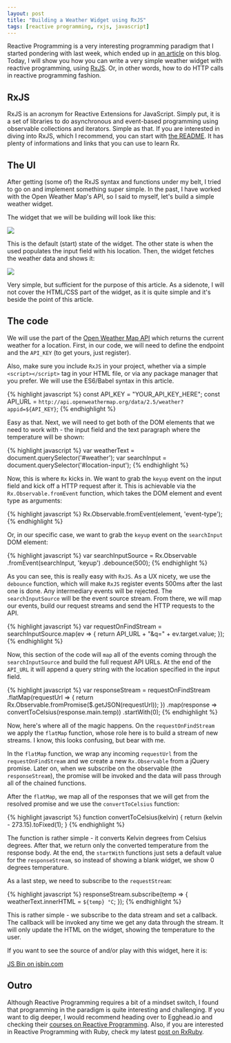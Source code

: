 ```yaml
---
layout: post
title: "Building a Weather Widget using RxJS"
tags: [reactive programming, rxjs, javascript]
---
```


Reactive Programming is a very interesting programming paradigm that I started
pondering with last week, which ended up in
[an article](/reactive-programming-rxruby) on this blog. Today, I will show you
how you can write a very simple weather widget with reactive programming,
using [RxJS](https://github.com/Reactive-Extensions/RxJS). Or, in other words,
how to do HTTP calls in reactive programming fashion.

## RxJS

RxJS is an acronym for Reactive Extensions for JavaScript. Simply put, it is a
set of libraries to do asynchronous and event-based programming using observable
collections and iterators. Simple as that. If you are interested in diving into
RxJS, which I recommend, you can start with
[the README](https://github.com/Reactive-Extensions/RxJS/blob/master/readme.md).
It has plenty of informations and links that you can use to learn Rx.


## The UI

After getting (some of) the RxJS syntax and functions under my belt, I tried to
go on and implement something super simple. In the past, I have worked with the
Open Weather Map's API, so I said to myself, let's build a simple weather widget.

The widget that we will be building will look like this:

![](http://i.imgur.com/1wnzEDA.jpg)

This is the default (start) state of the widget. The other state is when the
used populates the input field with his location. Then, the widget fetches the
weather data and shows it:

![](http://i.imgur.com/XXrUi65.jpg)

Very simple, but sufficient for the purpose of this article. As a sidenote, I
will not cover the HTML/CSS part of the widget, as it is quite simple and it's
beside the point of this article.

## The code

We will use the part of the
[Open Weather Map API](http://openweathermap.org/current) which returns the
current weather for a location. First, in our code, we will need to define the
endpoint and the `API_KEY` (to get yours, just register).

Also, make sure you include `RxJS` in your project, whether via a simple
`<script></script>` tag in your HTML file, or via any package manager that you
prefer. We will use the ES6/Babel syntax in this article.

{% highlight javascript %}
const API_KEY = "YOUR_API_KEY_HERE";
const API_URL = `http://api.openweathermap.org/data/2.5/weather?appid=${API_KEY}`;
{% endhighlight %}

Easy as that. Next, we will need to get both of the DOM elements that we need to
work with - the input field and the text paragraph where the temperature will
be shown:

{% highlight javascript %}
var weatherText = document.querySelector('#weather');
var searchInput = document.querySelector('#location-input');
{% endhighlight %}

Now, this is where `Rx` kicks in. We want to grab the `keyup` event on the
input field and kick off a HTTP request after it. This is achievable via the
`Rx.Observable.fromEvent` function, which takes the DOM element and event type
as arguments:

{% highlight javascript %}
Rx.Observable.fromEvent(element, 'event-type');
{% endhighlight %}

Or, in our specific case, we want to grab the `keyup` event on the `searchInput`
DOM element:

{% highlight javascript %}
var searchInputSource = Rx.Observable
  .fromEvent(searchInput, 'keyup')
  .debounce(500);
{% endhighlight %}

As you can see, this is really easy with `RxJS`. As a UX nicety, we use the
`debounce` function, which will make `RxJS` register events 500ms after the last
one is done. Any intermediary events will be rejected. The `searchInputSource`
will be the event source stream. From there, we will map our events, build our
request streams and send the HTTP requests to the API.

{% highlight javascript %}
var requestOnFindStream = searchInputSource.map(ev => {
    return API_URL + "&q=" + ev.target.value;
  });
{% endhighlight %}

Now, this section of the code will `map` all of the events coming through the
`searchInputSource` and build the full request API URLs. At the end of the
`API_URL` it will append a query string with the location specified in the
input field.

{% highlight javascript %}
var responseStream = requestOnFindStream
  .flatMap(requestUrl => {
    return Rx.Observable.fromPromise($.getJSON(requestUrl));
  })
  .map(response => convertToCelsius(response.main.temp))
  .startWith(0);
{% endhighlight %}

Now, here's where all of the magic happens. On the `requestOnFindStream` we
apply the `flatMap` function, whose role here is to build a stream of new
streams. I know, this looks confusing, but bear with me.

In the `flatMap` function, we wrap any incoming `requestUrl` from the
`requestOnFindStream` and we create a new `Rx.Observable` from a jQuery promise.
Later on, when we subscribe on the observable (the `responseStream`), the promise
will be invoked and the data will pass through all of the chained functions.

After the `flatMap`, we map all of the responses that we will get from the
resolved promise and we use the `convertToCelsius` function:

{% highlight javascript %}
function convertToCelsius(kelvin) {
  return (kelvin - 273.15).toFixed(1);
}
{% endhighlight %}

The function is rather simple - it converts Kelvin degrees from Celsius degrees.
After that, we return only the converted temperature from the response body. At
the end, the `startWith` functions just sets a default value for the
`responseStream`, so instead of showing a blank widget, we show 0 degrees
temperature.

As a last step, we need to subscribe to the `requestStream`:

{% highlight javascript %}
responseStream.subscribe(temp => {
  weatherText.innerHTML = `${temp} °C`;
});
{% endhighlight %}

This is rather simple - we subscribe to the data stream and set a callback. The
callback will be invoked any time we get any data through the stream. It will
only update the HTML on the widget, showing the temperature to the user.

If you want to see the source of and/or play with this widget, here it is:

<a class="jsbin-embed" href="http://jsbin.com/fimibi/2/embed?output">JS Bin on jsbin.com</a><script src="http://static.jsbin.com/js/embed.min.js?3.35.9"></script>

## Outro

Although Reactive Programming requires a bit of a mindset switch, I found that
programming in the paradigm is quite interesting and challenging. If you want
to dig deeper, I would recommend heading over to Egghead.io and checking their
[courses on Reactive Programming](https://egghead.io/series/introduction-to-reactive-programming).
Also, if you are interested in Reactive Programming with Ruby, check my latest
[post on RxRuby](/reactive-programming-rxruby).


